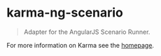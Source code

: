 # karma-ng-scenario

> Adapter for the AngularJS Scenario Runner.

For more information on Karma see the [homepage].


[homepage]: http://karma-runner.github.com
